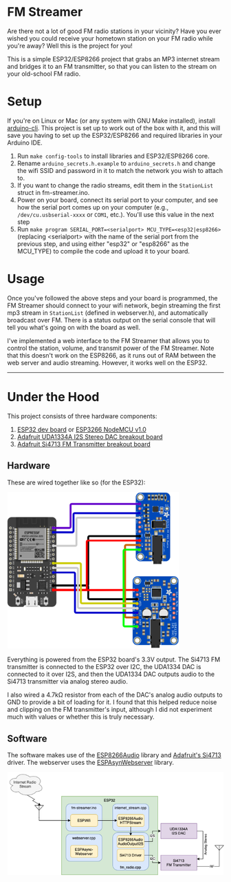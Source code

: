 # FM Streamer
Are there not a lot of good FM radio stations in your vicinity? Have you ever wished you could receive your hometown station on your FM radio while you're away? Well this is the project for you!

This is a simple ESP32/ESP8266 project that grabs an MP3 internet stream and bridges it to an FM transmitter, so that you can listen to the stream on your old-school FM radio.

# Setup
If you're on Linux or Mac (or any system with GNU Make installed), install [arduino-cli](https://github.com/arduino/arduino-cli). This project is set up to work out of the box with it, and this will save you having to set up the ESP32/ESP8266 and required libraries in your Arduino IDE.

1. Run `make config-tools` to install libraries and ESP32/ESP8266 core.
1. Rename `arduino_secrets.h.example` to `arduino_secrets.h` and change the wifi SSID and password in it to match the network you wish to attach to.
1. If you want to change the radio streams, edit them in the `StationList` struct in fm-streamer.ino.
1. Power on your board, connect its serial port to your computer, and see how the serial port comes up on your computer (e.g., `/dev/cu.usbserial-xxxx` or `COM1`, etc.). You'll use this value in the next step
1. Run `make program SERIAL_PORT=<serialport> MCU_TYPE=<esp32|esp8266>` (replacing \<serialport\> with the name of the serial port from the previous step, and using either "esp32" or "esp8266" as the MCU_TYPE) to compile the code and upload it to your board.

# Usage
Once you've followed the above steps and your board is programmed, the FM Streamer should connect to your wifi network, begin streaming the first mp3 stream in `StationList` (defined in webserver.h), and automatically broadcast over FM. There is a status output on the serial console that will tell you what's going on with the board as well.

I've implemented a web interface to the FM Streamer that allows you to control the station, volume, and transmit power of the FM Streamer. Note that this doesn't work on the ESP8266, as it runs out of RAM between the web server and audio streaming. However, it works well on the ESP32.

---

# Under the Hood
This project consists of three hardware components:
1. [ESP32 dev board](https://www.amazon.com/dp/B08D5ZD528) or [ESP3266 NodeMCU v1.0](https://www.amazon.com/gp/product/B010O1G1ES/)
1. [Adafruit UDA1334A I2S Stereo DAC breakout board](https://www.adafruit.com/product/3678)
1. [Adafruit Si4713 FM Transmitter breakout board](https://www.adafruit.com/product/1958)

## Hardware
These are wired together like so (for the ESP32):

<img src="./docs/hardware-wiring.png" width="400" />

Everything is powered from the ESP32 board's 3.3V output. The Si4713 FM transmitter is connected to the ESP32 over I2C, the UDA1334 DAC is connected to it over I2S, and then the UDA1334 DAC outputs audio to the Si4713 transmitter via analog stereo audio.

I also wired a 4.7kΩ resistor from each of the DAC's analog audio outputs to GND to provide a bit of loading for it. I found that this helped reduce noise and clipping on the FM transmitter's input, although I did not experiment much with values or whether this is truly necessary.

## Software
The software makes use of the [ESP8266Audio](https://github.com/earlephilhower/ESP8266Audio) library and [Adafruit's Si4713](https://github.com/adafruit/Adafruit-Si4713-Library) driver. The webserver uses the [ESPAsynWebserver](https://github.com/me-no-dev/ESPAsyncWebServer/) library.

<img src="./docs/software-diagram.png" width="600" />

